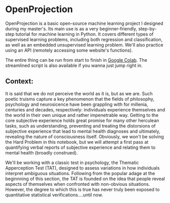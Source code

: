 # OpenProjection

OpenProjection is a basic open-source machine learning project I designed during my master's. Its main use is as a very beginner-friendly, step-by-step tutorial for machine learning in Python. It covers different types of supervised learning problems, including both regression and classification, as well as an embedded unsupervised learning problem. We'll also practice using an API (remotely accessing some website's functions).

The entire thing can be run from start to finish in [Google Colab](https://colab.research.google.com/github/shwnmnl/OpenProjection/blob/main/OpenProjection.ipynb). The streamlined script is also available if you wanna just jump right in. 

## **Context:** 
It is said that we do not perceive the world as it is, but as we are. Such poetic truisms capture a key phenomenon that the fields of philosophy, psychology and neurosicence have been grappling with for millenia, centuries and decades, respectively: individuals experience themselves and the world in their own unique and rather impenetrable way. Getting to the core subjective experience holds great promise for many other herculean tasks, such as understanding, preventing and treating the distorsions of subjective experience that lead to mental health diagnoses and ultimately, revealing the nature of consciousness itself. Obviously, we won't be solving the Hard Problem in this notebook, but we will attempt a first pass at quantifying verbal reports of subjective experience and relating them to mental health (broadly construed).

We'll be working with a classic test in psychology, the Thematic Apperception Test (TAT), designed to assess variations in how individuals interpret ambiguous situations. Following from the popular adage at the beginnning of this section, the TAT is founded on the idea that people reveal aspects of themselves when confronted with non-obvious situations. However, the degree to which this is true has never truly been exposed to quantitative statistical verifications....until now. 
